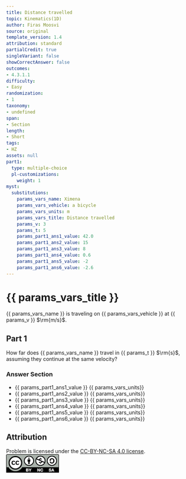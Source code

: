 ```yaml
---
title: Distance travelled
topic: Kinematics(1D)
author: Firas Moosvi
source: original
template_version: 1.4
attribution: standard
partialCredit: true
singleVariant: false
showCorrectAnswer: false
outcomes:
- 4.3.1.1
difficulty:
- Easy
randomization:
- 1
taxonomy:
- undefined
span:
- Section
length:
- Short
tags:
- HZ
assets: null
part1:
  type: multiple-choice
  pl-customizations:
    weight: 1
myst:
  substitutions:
    params_vars_name: Ximena
    params_vars_vehicle: a bicycle
    params_vars_units: m
    params_vars_title: Distance travelled
    params_v: 3
    params_t: 5
    params_part1_ans1_value: 42.0
    params_part1_ans2_value: 15
    params_part1_ans3_value: 8
    params_part1_ans4_value: 0.6
    params_part1_ans5_value: -2
    params_part1_ans6_value: -2.6
---
```

# {{ params_vars_title }}
{{ params_vars_name }} is traveling on {{ params_vars_vehicle }} at {{ params_v }} $\rm{m/s}$.

## Part 1

How far does {{ params_vars_name }} travel in {{ params_t }} $\rm{s}$, assuming they continue at the same velocity?

### Answer Section

- {{ params_part1_ans1_value }} {{ params_vars_units}}
- {{ params_part1_ans2_value }} {{ params_vars_units}}
- {{ params_part1_ans3_value }} {{ params_vars_units}}
- {{ params_part1_ans4_value }} {{ params_vars_units}}
- {{ params_part1_ans5_value }} {{ params_vars_units}}
- {{ params_part1_ans6_value }} {{ params_vars_units}}

## Attribution

Problem is licensed under the [CC-BY-NC-SA 4.0 license](https://creativecommons.org/licenses/by-nc-sa/4.0/).<br> ![The Creative Commons 4.0 license requiring attribution-BY, non-commercial-NC, and share-alike-SA license.](https://raw.githubusercontent.com/firasm/bits/master/by-nc-sa.png)